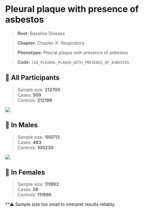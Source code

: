# Pleural plaque with presence of asbestos

> **Root:** Baseline Disease  

> **Chapter:** Chapter X- Respiratory  

> **Phenotype:** Pleural plaque with presence of asbestos  

> **Code:** `J10_PLEURAL_PLAQUE_WITH_PRESENCE_OF_ASBESTOS`

## 🧪 All Participants  
> Sample size: **212705**  
> Cases: **509**  
> Controls: **212196**
<img src="/Disease/Figures/ALL/Incidence/J10_PLEURAL_PLAQUE_WITH_PRESENCE_OF_ASBESTOS.png"/>
<CsvTable src="/public/Disease/Data/ALL/Incidence/COX_J10_PLEURAL_PLAQUE_WITH_PRESENCE_OF_ASBESTOS.csv" label="🔍 View full results" />

## 👨 In Males  
> Sample size: **100713**  
> Cases: **483**  
> Controls: **100230**
<img src="/Disease/Figures/Male/Incidence/J10_PLEURAL_PLAQUE_WITH_PRESENCE_OF_ASBESTOS.png"/>
<CsvTable src="/public/Disease/Data/Male/Incidence/COX_J10_PLEURAL_PLAQUE_WITH_PRESENCE_OF_ASBESTOS.csv" label="🔍 View full results" />

## 👩 In Females  
> Sample size: **111992**  
> Cases: **26**  
> Controls: **111966**

**⚠️ Sample size too small to interpret results reliably.

